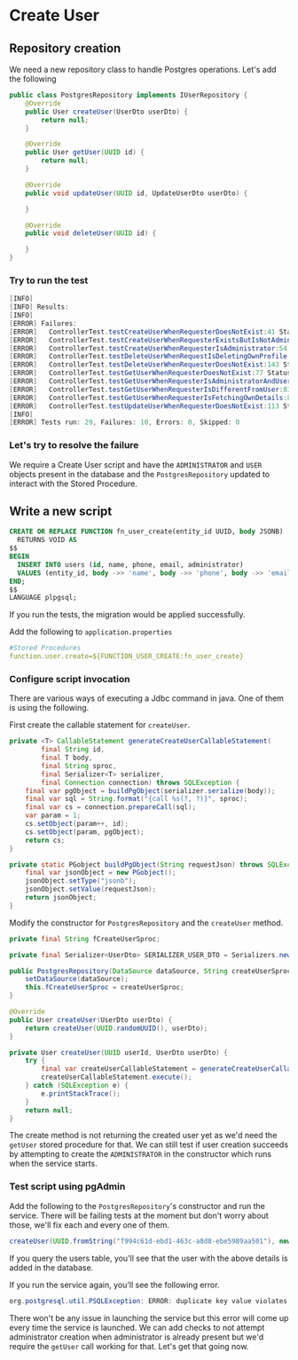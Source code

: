 # Create User

## Repository creation

We need a new repository class to handle Postgres operations. Let's add the following

```java
public class PostgresRepository implements IUserRepository {
    @Override
    public User createUser(UserDto userDto) {
        return null;
    }

    @Override
    public User getUser(UUID id) {
        return null;
    }

    @Override
    public void updateUser(UUID id, UpdateUserDto userDto) {

    }

    @Override
    public void deleteUser(UUID id) {

    }
}
```

### Try to run the test

```java
[INFO] 
[INFO] Results:
[INFO] 
[ERROR] Failures: 
[ERROR]   ControllerTest.testCreateUserWhenRequesterDoesNotExist:41 Status expected:<401> but was:<500>
[ERROR]   ControllerTest.testCreateUserWhenRequesterExistsButIsNotAdministrator:47 Status expected:<403> but was:<500>
[ERROR]   ControllerTest.testCreateUserWhenRequesterIsAdministrator:54 Range for response status value 500 expected:<SUCCESSFUL> but was:<SERVER_ERROR>
[ERROR]   ControllerTest.testDeleteUserWhenRequestIsDeletingOwnProfile:156 Range for response status value 500 expected:<SUCCESSFUL> but was:<SERVER_ERROR>
[ERROR]   ControllerTest.testDeleteUserWhenRequesterDoesNotExist:143 Status expected:<401> but was:<403>
[ERROR]   ControllerTest.testGetUserWhenRequesterDoesNotExist:77 Status expected:<401> but was:<500>
[ERROR]   ControllerTest.testGetUserWhenRequesterIsAdministratorAndUserIsPresent:95 Range for response status value 500 expected:<SUCCESSFUL> but was:<SERVER_ERROR>
[ERROR]   ControllerTest.testGetUserWhenRequesterIsDifferentFromUser:83 Status expected:<403> but was:<500>
[ERROR]   ControllerTest.testGetUserWhenRequesterIsFetchingOwnDetails:89 Range for response status value 500 expected:<SUCCESSFUL> but was:<SERVER_ERROR>
[ERROR]   ControllerTest.testUpdateUserWhenRequesterDoesNotExist:113 Status expected:<401> but was:<403>
[INFO] 
[ERROR] Tests run: 29, Failures: 10, Errors: 0, Skipped: 0
```

### Let's try to resolve the failure

We require a Create User script and have the `ADMINISTRATOR` and `USER` objects present in the database and the `PostgresRepository` updated to interact with the Stored Procedure.

## Write a new script

```sql
CREATE OR REPLACE FUNCTION fn_user_create(entity_id UUID, body JSONB)
  RETURNS VOID AS
$$
BEGIN
  INSERT INTO users (id, name, phone, email, administrator)
  VALUES (entity_id, body ->> 'name', body ->> 'phone', body ->> 'email', (body ->> 'administrator') :: BOOLEAN);
END;
$$
LANGUAGE plpgsql;
```

If you run the tests, the migration would be applied successfully.

Add the following to `application.properties`

```yaml
#Stored Procedures
function.user.create=${FUNCTION_USER_CREATE:fn_user_create}
```

### Configure script invocation

There are various ways of executing a Jdbc command in java. One of them is using the following.

First create the callable statement for `createUser`.

```java
private <T> CallableStatement generateCreateUserCallableStatement(
        final String id,
        final T body,
        final String sproc,
        final Serializer<T> serializer,
        final Connection connection) throws SQLException {
    final var pgObject = buildPgObject(serializer.serialize(body));
    final var sql = String.format("{call %s(?, ?)}", sproc);
    final var cs = connection.prepareCall(sql);
    var param = 1;
    cs.setObject(param++, id);
    cs.setObject(param, pgObject);
    return cs;
}

private static PGobject buildPgObject(String requestJson) throws SQLException {
    final var jsonObject = new PGobject();
    jsonObject.setType("jsonb");
    jsonObject.setValue(requestJson);
    return jsonObject;
}
```

Modify the constructor for `PostgresRepository` and the `createUser` method.

```java
private final String fCreateUserSproc;

private final Serializer<UserDto> SERIALIZER_USER_DTO = Serializers.newJsonSerializer(UserDto.class);

public PostgresRepository(DataSource dataSource, String createUserSproc) {
    setDataSource(dataSource);
    this.fCreateUserSproc = createUserSproc;
}

@Override
public User createUser(UserDto userDto) {
    return createUser(UUID.randomUUID(), userDto);
}

private User createUser(UUID userId, UserDto userDto) {
    try {
        final var createUserCallableStatement = generateCreateUserCallableStatement(userId.toString(), userDto, fCreateUserSproc, SERIALIZER_USER_DTO, getConnection());
        createUserCallableStatement.execute();
    } catch (SQLException e) {
        e.printStackTrace();
    }
    return null;
}
```

The create method is not returning the created user yet as we'd need the `getUser` stored procedure for that. We can still test if user creation succeeds by attempting to create the `ADMINISTRATOR` in the constructor which runs when the service starts.

### Test script using pgAdmin

Add the following to the `PostgresRepository`'s constructor and run the service. There will be failing tests at the moment but don't worry about those, we'll fix each and every one of them.

```java
createUser(UUID.fromString("f994c61d-ebd1-463c-a8d8-ebe5989aa501"), new UserDto("King Kong", "9999999999", "king@kong.com", true));
```

If you query the users table, you'll see that the user with the above details is added in the database.

If you run the service again, you'll see the following error.

```java
org.postgresql.util.PSQLException: ERROR: duplicate key value violates unique constraint "users_pkey" Detail: Key (id)=(f994c61d-ebd1-463c-a8d8-ebe5989aa501) already exists.
```

There won't be any issue in launching the service but this error will come up every time the service is launched. We can add checks to not attempt administrator creation when administrator is already present but we'd require the `getUser` call working for that. Let's get that going now.


